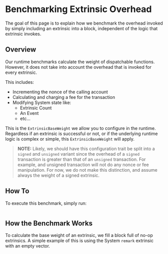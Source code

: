 # Benchmarking Extrinsic Overhead

The goal of this page is to explain how we benchmark the overhead invoked by simply including an extrinsic into a block, independent of the logic that extrinsic invokes.

## Overview

Our runtime benchmarks calculate the weight of dispatchable functions. However, it does not take into account the overhead that is invoked for every extrinsic.

This includes:

* Incrementing the nonce of the calling account
* Calculating and charging a fee for the transaction
* Modifying System state like:
	* Extrinsic Count
	* An Event
	* etc...

This is the `ExtrinsicBaseWeight` we allow you to configure in the runtime. Regardless if an extrinsic is successful or not, or if the underlying runtime logic is complex or simple, this `ExtrinsicBaseWeight` will apply.

> **NOTE:** Likely, we should have this configuration trait be split into a `signed` and `unsigned` variant since the overhead of a `signed` transaction is greater than that of an `unsigned` transaction. For example, and unsigned transaction will not do any nonce or fee manipulation. For now, we do not make this distinction, and assume always the weight of a signed extrinsic.

## How To

To execute this benchmark, simply run:

```

```

## How the Benchmark Works

To calculate the base weight of an extrinsic, we fill a block full of no-op extrinsics. A simple example of this is using the System `remark` extrinsic with an empty vector.
